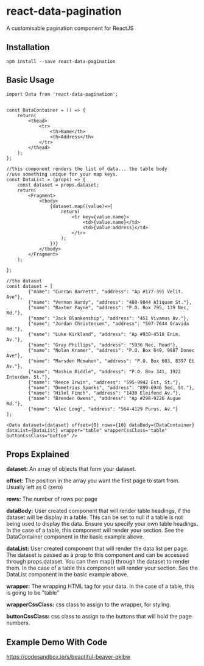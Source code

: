 # react-data-pagination
A customisable pagination component for ReactJS

## Installation
`npm install --save react-data-pagination`

## Basic Usage
``` 
import Data from 'react-data-pagination';


const DataContainer = () => {
    return(
        <thead>
            <tr>
                <th>Name</th>
                <th>Address</th>
            </tr>
        </thead>
    );
};

//this component renders the list of data... the table body
//use something unique for your map keys.
const DataList = (props) => {
    const dataset = props.dataset;
    return(
        <Fragment>
            <tbody>
                {dataset.map((value)=>{
                    return(
                        <tr key={value.name}> 
                            <td>{value.name}</td>
                            <td>{value.address}</td>
                        </tr>
                    );
                })}
            </tbody>
        </Fragment>
    );

};

//the dataset
const dataset = [
        {"name": "Curran Barrett", "address": "Ap #177-391 Velit. Ave"},
        {"name": "Vernon Hardy", "address": "480-9044 Aliquam St."},
        {"name": "Baxter Payne", "address": "P.O. Box 795, 139 Nec, Rd."},
        {"name": "Jack Blankenship", "address": "451 Vivamus Av."},
        {"name": "Jordan Christensen", "address": "507-7644 Gravida Rd."},
        {"name": "Luke Kirkland", "address": "Ap #930-4518 Enim. Av."},
        {"name": "Gray Phillips", "address": "5936 Nec, Road"},
        {"name": "Nolan Kramer", "address": "P.O. Box 649, 9887 Donec Ave"},
        {"name": "Marsden Mcmahon", "address": "P.O. Box 603, 8397 Et Av."},
        {"name": "Hashim Riddle", "address": "P.O. Box 341, 1922 Interdum. St."},
        {"name": "Reece Irwin", "address": "595-9942 Est, St."},
        {"name": "Demetrius Sparks", "address": "899-6946 Sed, St."},
        {"name": "Hilel Finch", "address": "1430 Eleifend Av."},
        {"name": "Brenden Owens", "address": "Ap #298-9226 Augue Rd."},
        {"name": "Alec Long", "address": "564-4129 Purus. Av."}
];

<Data dataset={dataset} offset={0} rows={10} dataBody={DataContainer} dataList={DataList} wrapper="table" wrapperCssClass="table" buttonCssClass="button" />
```

## Props Explained
**dataset:** An array of objects that form your dataset.

**offset:** The position in the array you want the first page to start from. Usually left as 0 (zero)

**rows:** The number of rows per page

**dataBody:** User created component that will render table headings, if the dataset will be display in a table. This can be set to null if a table is not being used to display the data. Ensure you specify your own table headings. In the case of a table, this component will render your <thead></thead> section. See the DataContainer component in the basic example above.

**dataList:** User created component that will render the data list per page. The dataset is passed as a prop to this component and can be accessed through props.dataset. You can then map() through the dataset to render them. In the case of a table this component will render your <tbody></tbody> section. See the DataList component in the basic example above.

**wrapper:** The wrapping HTML tag for your data. In the case of a table, this is going to be "table"

**wrapperCssClass:** css class to assign to the wrapper, for styling.

**buttonCssClass:** css class to assign to the buttons that will hold the page numbers.

## Example Demo With Code
https://codesandbox.io/s/beautiful-beaver-qklbw
